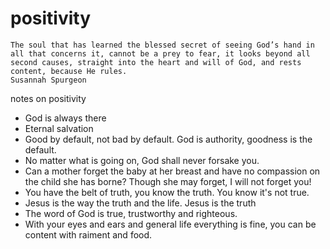 # positivity

```
The soul that has learned the blessed secret of seeing God’s hand in all that concerns it, cannot be a prey to fear, it looks beyond all second causes, straight into the heart and will of God, and rests content, because He rules.
Susannah Spurgeon
```

notes on positivity

* God is always there
* Eternal salvation
* Good by default, not bad by default. God is authority, goodness is the default.
* No matter what is going on, God shall never forsake you.
* Can a mother forget the baby at her breast and have no compassion on the child she has borne? Though she may forget, I will not forget you!
* You have the belt of truth, you know the truth. You know it's not true.
* Jesus is the way the truth and the life. Jesus is the truth
* The word of God is true, trustworthy and righteous.
* With your eyes and ears and general life everything is fine, you can be content with raiment and food.


